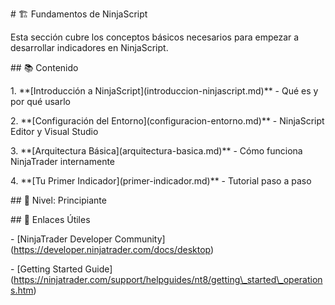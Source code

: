 \# 🏗️ Fundamentos de NinjaScript



Esta sección cubre los conceptos básicos necesarios para empezar a desarrollar indicadores en NinjaScript.



\## 📚 Contenido



1\. \*\*\[Introducción a NinjaScript](introduccion-ninjascript.md)\*\* - Qué es y por qué usarlo

2\. \*\*\[Configuración del Entorno](configuracion-entorno.md)\*\* - NinjaScript Editor y Visual Studio  

3\. \*\*\[Arquitectura Básica](arquitectura-basica.md)\*\* - Cómo funciona NinjaTrader internamente

4\. \*\*\[Tu Primer Indicador](primer-indicador.md)\*\* - Tutorial paso a paso



\## 🎯 Nivel: Principiante



\## 🔗 Enlaces Útiles



\- \[NinjaTrader Developer Community](https://developer.ninjatrader.com/docs/desktop)

\- \[Getting Started Guide](https://ninjatrader.com/support/helpguides/nt8/getting\_started\_operations.htm)

